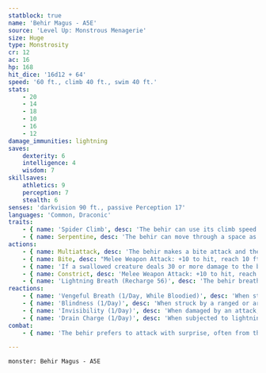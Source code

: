 ```yaml
---
statblock: true
name: 'Behir Magus - A5E'
source: 'Level Up: Monstrous Menagerie'
size: Huge
type: Monstrosity
cr: 12
ac: 16
hp: 168
hit_dice: '16d12 + 64'
speed: '60 ft., climb 40 ft., swim 40 ft.'
stats:
    - 20
    - 14
    - 18
    - 10
    - 16
    - 12
damage_immunities: lightning
saves:
    dexterity: 6
    intelligence: 4
    wisdom: 7
skillsaves:
    athletics: 9
    perception: 7
    stealth: 6
senses: 'darkvision 90 ft., passive Perception 17'
languages: 'Common, Draconic'
traits:
    - { name: 'Spider Climb', desc: 'The behir can use its climb speed even on difficult surfaces and upside down on ceilings.' }
    - { name: Serpentine, desc: 'The behir can move through a space as narrow as 5 feet wide, vertical or horizontal, at full speed, without squeezing.' }
actions:
    - { name: Multiattack, desc: 'The behir makes a bite attack and then a constrict attack.' }
    - { name: Bite, desc: "Melee Weapon Attack: +10 to hit, reach 10 ft., one target. Hit: 24 (3d12 + 5) piercing damage. If the target is a Medium or smaller creature grappled by the behir, and the behir has not swallowed anyone else, the target is swallowed. A swallowed creature is blinded and restrained, it has total cover from attacks from outside the behir, and it takes 21 (6d6) acid damage at the start of each of the behir's turns." }
    - { name: 'If a swallowed creature deals 30 or more damage to the behir in a single turn, or if the behir dies, the behir vomits up the creature', desc: '' }
    - { name: Constrict, desc: 'Melee Weapon Attack: +10 to hit, reach 5 ft., one target. Hit: 21 (3d10 + 5) bludgeoning damage. The target is grappled (escape DC 17) and restrained while grappled. The behir can grapple two creatures at once.' }
    - { name: 'Lightning Breath (Recharge 56)', desc: 'The behir breathes a line of lightning 5 feet wide and 20 feet long. Creatures in the area make a DC 16 Dexterity saving throw, taking 56 (16d6) lightning damage on a failed save or half damage on a success.' }
reactions:
    - { name: 'Vengeful Breath (1/Day, While Bloodied)', desc: 'When struck by a melee attack, the behir immediately recharges and uses Lightning Breath, including the attacker in the area of effect.' }
    - { name: 'Blindness (1/Day)', desc: 'When struck by a ranged or area attack by a creature within 60 feet that it can see, the behir forces the attacker to make a DC 13 Constitution saving throw. On a failure, the creature is magically blinded for 1 minute. The creature can repeat the saving throw at the end of each of its turns.' }
    - { name: 'Invisibility (1/Day)', desc: 'When damaged by an attack, the behir magically becomes invisible for 1 minute or until it makes an attack.' }
    - { name: 'Drain Charge (1/Day)', desc: 'When subjected to lightning damage, the behir takes no damage, and the attacker or caster takes necrotic damage equal to the lightning damage dealt.' }
combat:
    - { name: 'The behir prefers to attack with surprise, often from the ceiling', desc: 'It opens with a lightning bolt and then tries to bite, constrict, and swallow. It tries to escape when badly hurt, and usually has a bolthole nearby.' }

---
```

```statblock
monster: Behir Magus - A5E
```
